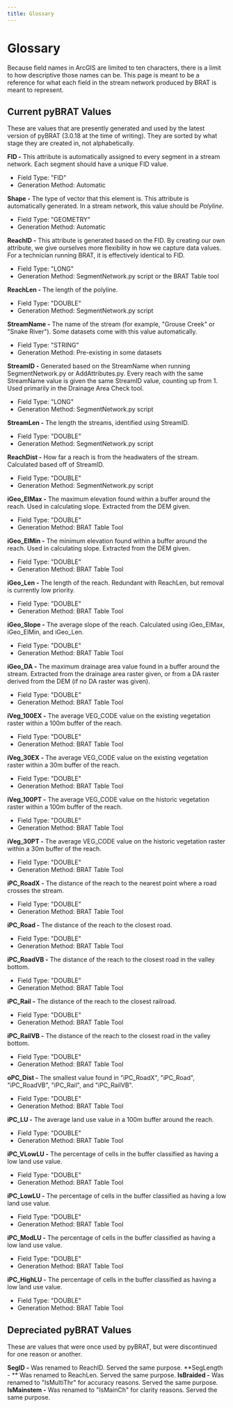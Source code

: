 ```yaml
---
title: Glossary
---
```

# Glossary

Because field names in ArcGIS are limited to ten characters, there is a limit to how descriptive those names can be. This page is meant to be a reference for what each field in the stream network produced by BRAT is meant to represent.

## Current pyBRAT Values
These are values that are presently generated and used by the latest version of pyBRAT (3.0.18 at the time of writing). They are sorted by what stage they are created in, not alphabetically.

**FID -** This attribute is automatically assigned to every segment in a stream network. Each segment should have a unique FID value.
- Field Type: "FID"
- Generation Method: Automatic

**Shape -** The type of vector that this element is. This attribute is automatically generated. In a stream network, this value should be *Polyline*.
- Field Type: "GEOMETRY"
- Generation Method: Automatic

**ReachID -** This attribute is generated based on the FID. By creating our own attribute, we give ourselves more flexibility in how we capture data values. For a technician running BRAT, it is effectively identical to FID. 
- Field Type: "LONG"
- Generation Method: SegmentNetwork.py script or the BRAT Table tool

**ReachLen -** The length of the polyline. 
- Field Type: "DOUBLE"
- Generation Method: SegmentNetwork.py script

**StreamName -** The name of the stream (for example, "Grouse Creek" or "Snake River"). Some datasets come with this value automatically. 
- Field Type: "STRING"
- Generation Method: Pre-existing in some datasets

**StreamID -** Generated based on the StreamName when running SegmentNetwork.py or AddAttributes.py. Every reach with the same StreamName value is given the same StreamID value, counting up from 1. Used primarily in the Drainage Area Check tool.
- Field Type: "LONG"
- Generation Method: SegmentNetwork.py script

**StreamLen -** The length the streams, identified using StreamID. 
- Field Type: "DOUBLE"
- Generation Method: SegmentNetwork.py script

**ReachDist -** How far a reach is from the headwaters of the stream. Calculated based off of StreamID.
- Field Type: "DOUBLE"
- Generation Method: SegmentNetwork.py script

**iGeo_ElMax -** The maximum elevation found within a buffer around the reach. Used in calculating slope. Extracted from the DEM given.
- Field Type: "DOUBLE"
- Generation Method: BRAT Table Tool

**iGeo_ElMin -** The minimum elevation found within a buffer around the reach. Used in calculating slope. Extracted from the DEM given.
- Field Type: "DOUBLE"
- Generation Method: BRAT Table Tool

**iGeo_Len -** The length of the reach. Redundant with ReachLen, but removal is currently low priority.
- Field Type: "DOUBLE"
- Generation Method: BRAT Table Tool

**iGeo_Slope -** The average slope of the reach. Calculated using iGeo_ElMax, iGeo_ElMin, and iGeo_Len.
- Field Type: "DOUBLE"
- Generation Method: BRAT Table Tool

**iGeo_DA -** The maximum drainage area value found in a buffer around the stream. Extracted from the drainage area raster given, or from a DA raster derived from the DEM (if no DA raster was given).
- Field Type: "DOUBLE"
- Generation Method: BRAT Table Tool

**iVeg_100EX -** The average VEG_CODE value on the existing vegetation raster within a 100m buffer of the reach.
- Field Type: "DOUBLE"
- Generation Method: BRAT Table Tool

**iVeg_30EX -** The average VEG_CODE value on the existing vegetation raster within a 30m buffer of the reach.
- Field Type: "DOUBLE"
- Generation Method: BRAT Table Tool

**iVeg_100PT -** The average VEG_CODE value on the historic vegetation raster within a 100m buffer of the reach.
- Field Type: "DOUBLE"
- Generation Method: BRAT Table Tool

**iVeg_30PT -** The average VEG_CODE value on the historic vegetation raster within a 30m buffer of the reach.
- Field Type: "DOUBLE"
- Generation Method: BRAT Table Tool

**iPC_RoadX -** The distance of the reach to the nearest point where a road crosses the stream.
- Field Type: "DOUBLE"
- Generation Method: BRAT Table Tool

**iPC_Road -** The distance of the reach to the closest road.
- Field Type: "DOUBLE"
- Generation Method: BRAT Table Tool

**iPC_RoadVB -** The distance of the reach to the closest road in the valley bottom.
- Field Type: "DOUBLE"
- Generation Method: BRAT Table Tool

**iPC_Rail -** The distance of the reach to the closest railroad.
- Field Type: "DOUBLE"
- Generation Method: BRAT Table Tool

**iPC_RailVB -** The distance of the reach to the closest road in the valley bottom.
- Field Type: "DOUBLE"
- Generation Method: BRAT Table Tool

**oPC_Dist -** The smallest value found in "iPC_RoadX", "iPC_Road", "iPC_RoadVB", "iPC_Rail", and "iPC_RailVB". 
- Field Type: "DOUBLE"
- Generation Method: BRAT Table Tool

**iPC_LU -** The average land use value in a 100m buffer around the reach.
- Field Type: "DOUBLE"
- Generation Method: BRAT Table Tool

**iPC_VLowLU -** The percentage of cells in the buffer classified as having a low land use value.
- Field Type: "DOUBLE"
- Generation Method: BRAT Table Tool

**iPC_LowLU -** The percentage of cells in the buffer classified as having a low land use value.
- Field Type: "DOUBLE"
- Generation Method: BRAT Table Tool

**iPC_ModLU -** The percentage of cells in the buffer classified as having a low land use value.
- Field Type: "DOUBLE"
- Generation Method: BRAT Table Tool

**iPC_HighLU -** The percentage of cells in the buffer classified as having a low land use value.
- Field Type: "DOUBLE"
- Generation Method: BRAT Table Tool


## Depreciated pyBRAT Values
These are values that were once used by pyBRAT, but were discontinued for one reason or another.

**SegID -** Was renamed to ReachID. Served the same purpose.
**SegLength - ** Was renamed to ReachLen. Served the same purpose.
**IsBraided -** Was renamed to "IsMultiThr" for accuracy reasons. Served the same purpose.
**IsMainstem -** Was renamed to "IsMainCh" for clarity reasons. Served the same purpose.















